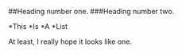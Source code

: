 ##Heading number one.
###Heading number two.

*This
*Is
*A
*List

At least, I really hope it looks like one.